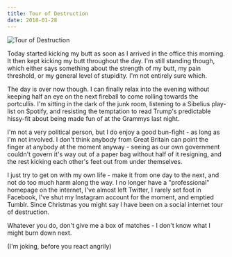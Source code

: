 ```yaml
---
title: Tour of Destruction
date: 2018-01-28
---
```


![Tour of Destruction](https://source.unsplash.com/qTpc0Vj4YoE/1600x900)

Today started kicking my butt as soon as I arrived in the office this morning. It then kept kicking my butt throughout the day. I'm still standing though, which either says something about the strength of my butt, my pain threshold, or my general level of stupidity. I'm not entirely sure which.

The day is over now though. I can finally relax into the evening without keeping half an eye on the next fireball to come rolling towards the portcullis. I'm sitting in the dark of the junk room, listening to a Sibelius play-list on Spotify, and resisting the temptation to read Trump's predictable hissy-fit about being made fun of at the Grammys last night.

I'm not a very political person, but I do enjoy a good bun-fight - as long as I'm not involved. I don't think anybody from Great Britain can point the finger at anybody at the moment anyway - seeing as our own government couldn't govern it's way out of a paper bag without half of it resigning, and the rest kicking each other's feet out from under themselves.

I just try to get on with my own life - make it from one day to the next, and not do too much harm along the way. I no longer have a "professional" homepage on the internet, I've almost left Twitter, I rarely set foot in Facebook, I've shut my Instagram account for the moment, and emptied Tumblr. Since Christmas you might say I have been on a social internet tour of destruction.

Whatever you do, don't give me a box of matches - I don't know what I might burn down next.

(I'm joking, before you react angrily)